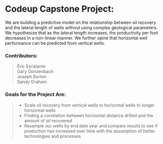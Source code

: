# Codeup Capstone Project:  
We are building a predictive model on the relationship between oil recovery and the lateral length of wells without using complex geological parameters. We hypothesize that as the lateral length increases, the productivity per foot decreases in a non-linear manner. We further opine that horizontal well performance can be predicted from vertical wells.

### Contributors:  
> Eric Escalante  
> Gary Gonzenbach  
> Joseph Burton  
> Sandy Graham  

### Goals for the Project Are:
>- Scale oil recovery from vertical wells to horizontal wells to longer horizontal wells  
>- Finding a correlation between horizontal distance drilled and the amount of oil recovered   
>- Resample our wells by end date year and compare results to see if production has increased over time with the assumption of better technologies and processes



